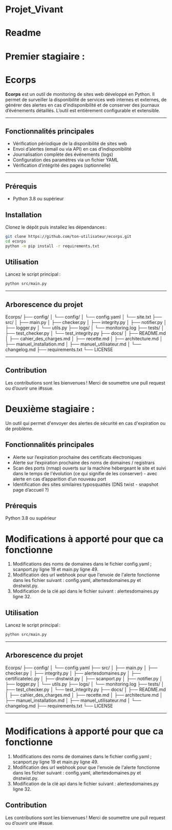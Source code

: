 # Projet_Vivant

# Readme

# Premier stagiaire :

# Ecorps

**Ecorps** est un outil de monitoring de sites web développé en Python. Il permet de surveiller la disponibilité de services web internes et externes, de générer des alertes en cas d’indisponibilité et de conserver des journaux d’événements détaillés. L’outil est entièrement configurable et extensible.

---

## Fonctionnalités principales

- Vérification périodique de la disponibilité de sites web
- Envoi d’alertes (email ou via API) en cas d’indisponibilité
- Journalisation complète des événements (logs)
- Configuration des paramètres via un fichier YAML
- Vérification d’intégrité des pages (optionnelle)

---

## Prérequis

- Python 3.8 ou supérieur

## Installation

Clonez le dépôt puis installez les dépendances :

```bash
git clone https://github.com/ton-utilisateur/ecorps.git
cd ecorps
python -m pip install -r requirements.txt
```

## Utilisation

Lancez le script principal :

```bash
python src/main.py
```

---

## Arborescence du projet

Ecorps/
├── config/
│   └── config/
│     └── config.yaml
│     └── site.txt
├── src/
│   ├── main.py
│   ├── checker.py
│   ├── integrity.py
│   ├── notifier.py
│   ├── logger.py
│   └── utils.py
├── logs/
│   └── monitoring.log
├── tests/
│   ├── test_checker.py
│   └── test_integrity.py
├── docs/
│   ├── README.md
│   ├── cahier_des_charges.md
│   ├── recette.md
│   ├── architecture.md
│   ├── manuel_installation.md
│   ├── manuel_utilisateur.md
│   └── changelog.md
├── requirements.txt
└── LICENSE

---

## Contribution

Les contributions sont les bienvenues ! Merci de soumettre une pull request ou d’ouvrir une i#ssue.

# Deuxième stagiaire :  

Un outil qui permet d'envoyer des alertes de sécurité en cas d'expiration ou de problème.

## Fonctionnalités principales

- Alerte sur l’expiration prochaine des certificats électroniques
- Alerte sur l’expiration prochaine des noms de domaines / registrars
- Scan des ports (nmap) ouverts sur la machine hébergeant le site et suivi dans le temps de l'évolution (ce qui signifie de les conserver) - avec alerte en cas d’apparition d’un nouveau port
- Identification des sites similaires typosquattés (DNS twist - snapshot page d’accueil ?)

## Prérequis

Python 3.8 ou supérieur

# Modifications à apporté pour que ca fonctionne 

1. Modifications des noms de domaines dans le fichier config.yaml ; scanport.py ligne 19 et main.py ligne 49.
2. Modification des url webhook pour que l'envoie de l'alerte fonctionne dans les fichier suivant : config.yaml, altertesdomaines.py et dnstwist.py.
3. Modification de la clé api dans le fichier suivant : alertesdomaines.py ligne 32. 

## Utilisation

Lancez le script principal :

```bash
python src/main.py
```

---

## Arborescence du projet

Ecorps/
├── config/
│   └── config.yaml
├── src/
│   ├── main.py
│   ├── checker.py
│   ├── integrity.py
│   ├── alertesdomaines.py
│   ├── certificatelec.py
│   ├── dnstwist.py
│   ├── scanport.py
│   ├── notifier.py
│   ├── logger.py
│   └── utils.py
├── logs/
│   └── monitoring.log
├── tests/
│   ├── test_checker.py
│   └── test_integrity.py
├── docs/
│   ├── README.md
│   ├── cahier_des_charges.md
│   ├── recette.md
│   ├── architecture.md
│   ├── manuel_installation.md
│   ├── manuel_utilisateur.md
│   └── changelog.md
├── requirements.txt
└── LICENSE

---
# Modifications à apporté pour que ca fonctionne 

1. Modifications des noms de domaines dans le fichier config.yaml ; scanport.py ligne 19 et main.py ligne 49.
2. Modification des url webhook pour que l'envoie de l'alerte fonctionne dans les fichier suivant : config.yaml, altertesdomaines.py et dnstwist.py.
3. Modification de la clé api dans le fichier suivant : alertesdomaines.py ligne 32. 

## Contribution

Les contributions sont les bienvenues ! Merci de soumettre une pull request ou d’ouvrir une i#ssue.
